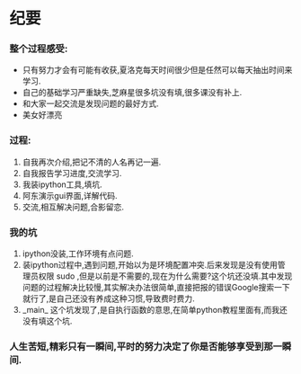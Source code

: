 # 纪要

### 整个过程感受:
+ 只有努力才会有可能有收获,夏洛克每天时间很少但是任然可以每天抽出时间来学习.
+ 自己的基础学习严重缺失,芝麻星很多坑没有填,很多课没有补上.
+ 和大家一起交流是发现问题的最好方式.
+ 美女好漂亮

### 过程:
1. 自我再次介绍,把记不清的人名再记一遍.
2. 自我报告学习进度,交流学习.
3. 我装ipython工具,填坑.
4. 阿东演示gui界面,详解代码.
5. 交流,相互解决问题,合影留恋.


### 我的坑
1. ipython没装,工作环境有点问题.
2. 装ipython过程中,遇到问题,开始以为是环境配置冲突.后来发现是没有使用管理员权限 sudo ,但是以前是不需要的,现在为什么需要?这个坑还没填.其中发现问题的过程解决比较慢,其实解决办法很简单,直接把报的错误Google搜索一下就行了,是自己还没有养成这种习惯,导致费时费力.
3. \_main_ 这个坑发现了,是自执行函数的意思,在简单python教程里面有,而我还没有填这个坑.

### 人生苦短,精彩只有一瞬间,平时的努力决定了你是否能够享受到那一瞬间. 


